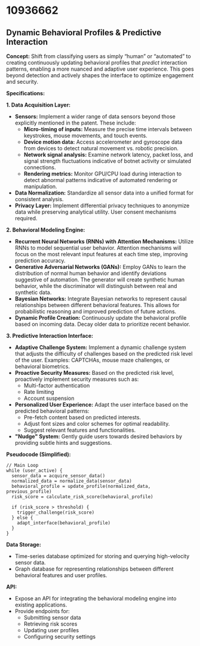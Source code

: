 # 10936662

## Dynamic Behavioral Profiles & Predictive Interaction

**Concept:** Shift from classifying users as simply “human” or “automated” to creating continuously updating behavioral profiles that *predict* interaction patterns, enabling a more nuanced and adaptive user experience. This goes beyond detection and actively shapes the interface to optimize engagement and security.

**Specifications:**

**1. Data Acquisition Layer:**

*   **Sensors:** Implement a wider range of data sensors beyond those explicitly mentioned in the patent. These include:
    *   **Micro-timing of inputs:** Measure the precise time intervals between keystrokes, mouse movements, and touch events.
    *   **Device motion data:**  Access accelerometer and gyroscope data from devices to detect natural movement vs. robotic precision.
    *   **Network signal analysis:**  Examine network latency, packet loss, and signal strength fluctuations indicative of botnet activity or simulated connections.
    *   **Rendering metrics:** Monitor GPU/CPU load during interaction to detect abnormal patterns indicative of automated rendering or manipulation.
*   **Data Normalization:** Standardize all sensor data into a unified format for consistent analysis.
*   **Privacy Layer:** Implement differential privacy techniques to anonymize data while preserving analytical utility. User consent mechanisms required.

**2. Behavioral Modeling Engine:**

*   **Recurrent Neural Networks (RNNs) with Attention Mechanisms:** Utilize RNNs to model sequential user behavior. Attention mechanisms will focus on the most relevant input features at each time step, improving prediction accuracy.
*   **Generative Adversarial Networks (GANs):** Employ GANs to learn the distribution of normal human behavior and identify deviations suggestive of automation. The generator will create synthetic human behavior, while the discriminator will distinguish between real and synthetic data.
*   **Bayesian Networks:** Integrate Bayesian networks to represent causal relationships between different behavioral features. This allows for probabilistic reasoning and improved prediction of future actions.
*   **Dynamic Profile Creation:** Continuously update the behavioral profile based on incoming data. Decay older data to prioritize recent behavior.

**3. Predictive Interaction Interface:**

*   **Adaptive Challenge System:** Implement a dynamic challenge system that adjusts the difficulty of challenges based on the predicted risk level of the user. Examples: CAPTCHAs, mouse maze challenges, or behavioral biometrics.
*   **Proactive Security Measures:**  Based on the predicted risk level, proactively implement security measures such as:
    *   Multi-factor authentication
    *   Rate limiting
    *   Account suspension
*   **Personalized User Experience:** Adapt the user interface based on the predicted behavioral patterns:
    *   Pre-fetch content based on predicted interests.
    *   Adjust font sizes and color schemes for optimal readability.
    *   Suggest relevant features and functionalities.
*   **"Nudge" System:** Gently guide users towards desired behaviors by providing subtle hints and suggestions.

**Pseudocode (Simplified):**

```
// Main Loop
while (user_active) {
  sensor_data = acquire_sensor_data()
  normalized_data = normalize_data(sensor_data)
  behavioral_profile = update_profile(normalized_data, previous_profile)
  risk_score = calculate_risk_score(behavioral_profile)

  if (risk_score > threshold) {
    trigger_challenge(risk_score)
  } else {
    adapt_interface(behavioral_profile)
  }
}
```

**Data Storage:**

*   Time-series database optimized for storing and querying high-velocity sensor data.
*   Graph database for representing relationships between different behavioral features and user profiles.

**API:**

*   Expose an API for integrating the behavioral modeling engine into existing applications.
*   Provide endpoints for:
    *   Submitting sensor data
    *   Retrieving risk scores
    *   Updating user profiles
    *   Configuring security settings